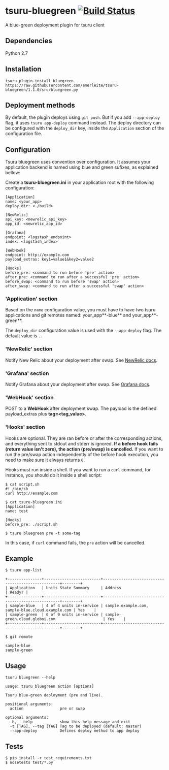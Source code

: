 # tsuru-bluegreen [![Build Status](https://travis-ci.org/emerleite/tsuru-bluegreen.svg?branch=master)](https://travis-ci.org/emerleite/tsuru-bluegreen)

A blue-green deployment plugin for tsuru client

## Dependencies

Python 2.7

## Installation

```
tsuru plugin-install bluegreen https://raw.githubusercontent.com/emerleite/tsuru-bluegreen/1.1.0/src/bluegreen.py
```

## Deployment methods

By default, the plugin deploys using `git push`. But if you add `--app-deploy` flag, it uses `tsuru app-deploy` command instead. The deploy directory can be configured with the `deploy_dir` key, inside the `Application` section of the configuration file.

## Configuration

Tsuru bluegreen uses convention over configuration. It assumes your application backend is named using blue and green sufixes, as explained bellow:

Create a **tsuru-bluegreen.ini** in your application root with the following configuration:

```
[Application]
name: <your_app>
deploy_dir: <./build>

[NewRelic]
api_key: <newrelic_api_key>
app_id: <newrelic_app_id>

[Grafana]
endpoint: <logstash_endpoint>
index: <logstash_index>

[WebHook]
endpoint: http://example.com
payload_extras: key1=value1&key2=value2

[Hooks]
before_pre: <command to run before 'pre' action>
after_pre: <command to run after a successful 'pre' action>
before_swap: <command to run before 'swap' action>
after_swap: <command to run after a successful 'swap' action>
```

### 'Application' section

Based on the `name` configuration value, you must have to have two tsuru applications and git remotes named: your_app**-blue** and your_app**-green**.

The `deploy_dir` configuration value is used with the `--app-deploy` flag. The default value is `.`.

### 'NewRelic' section

Notify New Relic about your deployment after swap. See [NewRelic docs](https://docs.newrelic.com/docs/apm/new-relic-apm/maintenance/deployment-notifications).

### 'Grafana' section

Notify Grafana about your deployment after swap. See [Grafana docs](http://docs.grafana.org/reference/annotations/).

### 'WebHook' section

POST to a **WebHook** after deployment swap. The payload is the defined payload_extras plus **tag=<tag_value>**.

### 'Hooks' section

Hooks are optional. They are ran before or after the corresponding actions, and everything sent to stdout and stderr is ignored. **If a before hook fails (return value isn't zero), the action (pre/swap) is cancelled.** If you want to run the pre/swap action independently of the before hook execution, you need to make sure it always returns `0`.

Hooks must run inside a shell. If you want to run a `curl` command, for instance, you should do it inside a shell script:

```
$ cat script.sh
#! /bin/sh
curl http://example.com

$ cat tsuru-bluegreen.ini
[Application]
name: test

[Hooks]
before_pre: ./script.sh

$ tsuru bluegreen pre -t some-tag
```

In this case, if `curl` command fails, the `pre` action will be cancelled.

## Example

```
$ tsuru app-list

+---------------+-------------------------+---------------------------------------------------+--------+
| Application   | Units State Summary     | Address                                           | Ready? |
+---------------+-------------------------+---------------------------------------------------+--------+
| sample-blue   | 4 of 4 units in-service | sample.example.com, sample-blue.cloud.example.com | Yes    |
| sample-green  | 0 of 0 units in-service | sample-green.cloud.globoi.com                     | Yes    |
+---------------+-------------------------+---------------------------------------------------+--------+
```

```
$ git remote

sample-blue
sample-green

```

## Usage

```
tsuru bluegreen --help

usage: tsuru bluegreen action [options]

Tsuru blue-green deployment (pre and live).

positional arguments:
  action                pre or swap

optional arguments:
  -h, --help            show this help message and exit
  -t [TAG], --tag [TAG] Tag to be deployed (default: master)
  --app-deploy          Defines deploy method to app deploy
```

## Tests

```
$ pip install -r test_requirements.txt
$ nosetests test/*.py
```
